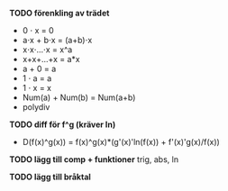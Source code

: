 
**TODO förenkling av trädet**
- 0 ⋅ x = 0
- a⋅x + b⋅x = (a+b)⋅x
- x⋅x⋅...⋅x = x^a
- x+x+...+x = a*x
- a + 0 = a
- 1 ⋅ a = a
- 1 ⋅ x = x
- Num(a) + Num(b) = Num(a+b)
- polydiv


**TODO diff för f^g (kräver ln)**
- D(f(x)^g(x)) = f(x)^g(x)*(g'(x)'ln(f(x)) + f'(x)'g(x)/f(x))


**TODO lägg till comp + funktioner**
trig, abs, ln

**TODO lägg till bråktal**
